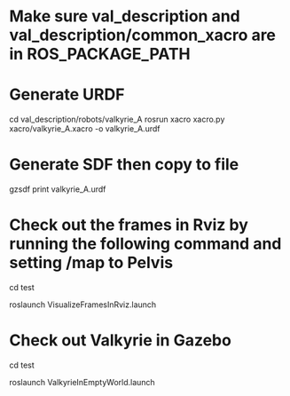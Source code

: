 # Make sure val_description and val_description/common_xacro are in ROS_PACKAGE_PATH

# Generate URDF
cd val_description/robots/valkyrie_A
rosrun xacro xacro.py xacro/valkyrie_A.xacro -o valkyrie_A.urdf

# Generate SDF then copy to file
gzsdf print valkyrie_A.urdf

# Check out the frames in Rviz by running the following command and setting /map to Pelvis
cd test

roslaunch VisualizeFramesInRviz.launch

# Check out Valkyrie in Gazebo
cd test

roslaunch ValkyrieInEmptyWorld.launch